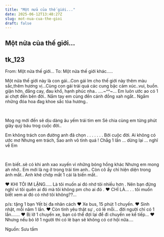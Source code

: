 ```yaml
---
title: "Một nửa của thế giới..."
date: 2025-06-12T13:48:27Z
slug: mot-nua-cua-the-gioi
draft: false
---
```


## Một nửa của thế giới...

## tk_123

From: Một nửa thế giới...
To: Một nửa thế giới khác.....

Một nửa thế giới này là con gái...Con gái lm cho thế giới này thêm màu sắc,thêm hương vị...Cùng con gái trải quá các cung bậc cảm xúc..vui, buồn. giận hờn, đắng cay, đau khổ, hạnh phúc nha..
....~^^~...
Em luôn ước ao có 1 ai chợt đến bên đời..
Nắm tay em cùng đến cánh đồng xah ngắt..
Ngắm những đóa hoa đag khoe sắc tỏa hương..















​










Mog ng mới đến sẽ dịu dàng âu yếm trái tim em
Sẻ chia cùng em từng phút giây quý báu trog cuộc đời..




















Em không trách con đường anh đã
chọn
. . . . .
.
.
Bởi cuộc đời. Ai không có ước mơ
Nhưng em trách,
Sao anh vô tình quá !
Chẳg 1 lần … dừng lại … nghĩ về Em










​





Em biết..sẽ có khi anh xao xuyến vì những bóng hồng khác
Nhưng em mong ah nhớ..
Em mới là ng ở trong trái tim anh..
Còn cô ấy chỉ hiện diện trong ánh mắt..
Anh khẽ chớp mắt 1 cái là biến mất..












♥ KHI TÔI IM LẶNG..... Là tôi muốn ai đó nhớ tôi nhiều hơn . Nên bạn đừng nghĩ vì tôi quên ai đó mà tôi không pm cho ai đó . 
♥ CHỈ LÀ... . . tôi muốn biết xem ai đó có nhớ tôi không??...






p/s: tặng 1 bạn Yết bị đa nhân cách 
♥ Xe bus, 15 phút 1 chuyến.
♥ Sinh nhật, mỗi năm 1 lần.
♥ Còn tình yêu thật sự , có lẽ mỗi... đời người chỉ có 1 lần.......
♥ Bị lỡ 1 chuyến xe, bạn có thể đợi lại để đi chuyến xe kế tiếp...
♥ Nhưng nếu bỏ lỡ 1 người thì có lẽ bạn sẽ không có cơ hội nữa.... 


Nguồn: Sưu tầm
​